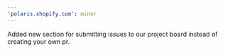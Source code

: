 ```yaml
---
'polaris.shopify.com': minor
---
```


Added new section for submitting issues to our project board instead of creating your own pr.

